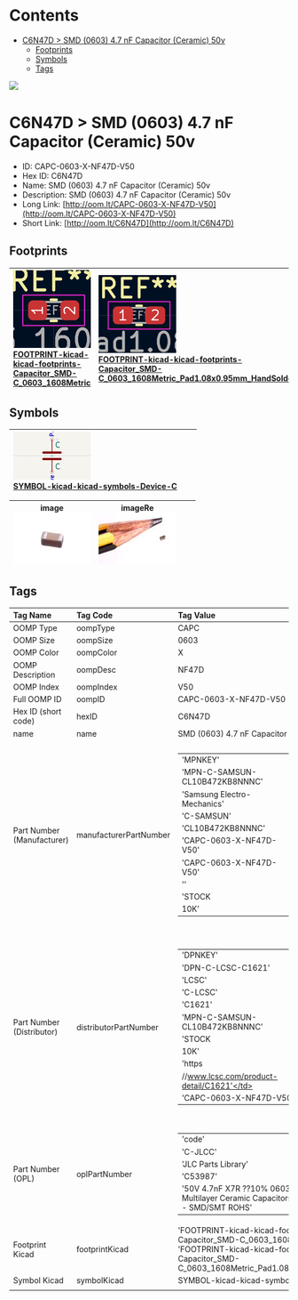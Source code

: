 



Contents
========

* [C6N47D > SMD (0603) 4.7 nF Capacitor (Ceramic) 50v](#c6n47d--smd-0603-47-nf-capacitor-ceramic-50v)
	* [Footprints](#footprints)
	* [Symbols](#symbols)
	* [Tags](#tags)
  
![][im]
# C6N47D > SMD (0603) 4.7 nF Capacitor (Ceramic) 50v

- ID: CAPC-0603-X-NF47D-V50
- Hex ID: C6N47D
- Name: SMD (0603) 4.7 nF Capacitor (Ceramic) 50v
- Description: SMD (0603) 4.7 nF Capacitor (Ceramic) 50v
- Long Link: [http://oom.lt/CAPC-0603-X-NF47D-V50](http://oom.lt/CAPC-0603-X-NF47D-V50)
- Short Link: [http://oom.lt/C6N47D](http://oom.lt/C6N47D)

## Footprints
  

|[![](https://raw.githubusercontent.com/oomlout/oomlout_OOMP_eda_V2/main/FOOTPRINT/kicad/kicad-footprints/Capacitor_SMD/C_0603_1608Metric/image_140.png)<br>FOOTPRINT-kicad-kicad-footprints-Capacitor_SMD-C_0603_1608Metric](https://github.com/oomlout/oomlout_OOMP_eda_V2/tree/main/FOOTPRINT/kicad/kicad-footprints/Capacitor_SMD/C_0603_1608Metric/)|[![](https://raw.githubusercontent.com/oomlout/oomlout_OOMP_eda_V2/main/FOOTPRINT/kicad/kicad-footprints/Capacitor_SMD/C_0603_1608Metric_Pad1.08x0.95mm_HandSolder/image_140.png)<br>FOOTPRINT-kicad-kicad-footprints-Capacitor_SMD-C_0603_1608Metric_Pad1.08x0.95mm_HandSolder](https://github.com/oomlout/oomlout_OOMP_eda_V2/tree/main/FOOTPRINT/kicad/kicad-footprints/Capacitor_SMD/C_0603_1608Metric_Pad1.08x0.95mm_HandSolder/)||
| :--- | :--- | :--- |

## Symbols
  

|[![](https://raw.githubusercontent.com/oomlout/oomlout_OOMP_eda_V2/main/SYMBOL/kicad/kicad-symbols/Device/C/image_140.png)<br>SYMBOL-kicad-kicad-symbols-Device-C](https://github.com/oomlout/oomlout_OOMP_eda_V2/tree/main/SYMBOL/kicad/kicad-symbols/Device/C/)|||
| :--- | :--- | :--- |
  

|image<br>[![](https://raw.githubusercontent.com/oomlout/oomlout_OOMP_parts_V2/main/CAPC/0603/X/NF47D/V50/image_140.jpg)](https://github.com/oomlout/oomlout_OOMP_parts_V2/tree/main/CAPC/0603/X/NF47D/V50/image.jpg)|imageRe<br>[![](https://raw.githubusercontent.com/oomlout/oomlout_OOMP_parts_V2/main/CAPC/0603/X/NF47D/V50/image_RE_140.jpg)](https://github.com/oomlout/oomlout_OOMP_parts_V2/tree/main/CAPC/0603/X/NF47D/V50/image_RE.jpg)|||
| :---: | :---: | :---: | :---: |

## Tags
  

|Tag Name|Tag Code|Tag Value|
| :--- | :--- | :--- |
|OOMP Type|oompType|CAPC|
|OOMP Size|oompSize|0603|
|OOMP Color|oompColor|X|
|OOMP Description|oompDesc|NF47D|
|OOMP Index|oompIndex|V50|
|Full OOMP ID|oompID|CAPC-0603-X-NF47D-V50|
|Hex ID (short code)|hexID|C6N47D|
|name|name|SMD (0603) 4.7 nF Capacitor (Ceramic) 50v|
|Part Number (Manufacturer)|manufacturerPartNumber|<table><tr><td>'MPNKEY'</td></tr><tr><td> 'MPN-C-SAMSUN-CL10B472KB8NNNC'</td><td> 'MANUFACTURER'</td></tr><tr><td> 'Samsung Electro-Mechanics'</td><td> 'MANUCODE'</td></tr><tr><td> 'C-SAMSUN'</td><td> 'MPN'</td></tr><tr><td> 'CL10B472KB8NNNC'</td><td> 'OOMPIDPARTIAL'</td></tr><tr><td> 'CAPC-0603-X-NF47D-V50'</td><td> 'OOMPID'</td></tr><tr><td> 'CAPC-0603-X-NF47D-V50'</td><td> 'LINK'</td></tr><tr><td> ''</td><td> 'tags'</td></tr><tr><td> 'STOCK</td></tr><tr><td>10K'</td></tr></table></td><td> <table><tr><td>'MPNKEY'</td></tr><tr><td> 'MPN-C-FHGUAN-0603B472K500NT'</td><td> 'MANUFACTURER'</td></tr><tr><td> 'FH (Guangdong Fenghua Advanced Tech)'</td><td> 'MANUCODE'</td></tr><tr><td> 'C-FHGUAN'</td><td> 'MPN'</td></tr><tr><td> '0603B472K500NT'</td><td> 'OOMPIDPARTIAL'</td></tr><tr><td> 'CAPC-0603-X-NF47D-V50'</td><td> 'OOMPID'</td></tr><tr><td> 'CAPC-0603-X-NF47D-V50'</td><td> 'LINK'</td></tr><tr><td> ''</td><td> 'tags'</td></tr><tr><td> 'STOCK</td></tr><tr><td>100K'</td></tr></table></td><td> <table><tr><td>'MPNKEY'</td></tr><tr><td> 'MPN-C-MURATA-GRM188R71H472KA01D'</td><td> 'MANUFACTURER'</td></tr><tr><td> 'Murata Electronics'</td><td> 'MANUCODE'</td></tr><tr><td> 'C-MURATA'</td><td> 'MPN'</td></tr><tr><td> 'GRM188R71H472KA01D'</td><td> 'OOMPIDPARTIAL'</td></tr><tr><td> 'CAPC-0603-X-NF47D-V50'</td><td> 'OOMPID'</td></tr><tr><td> 'CAPC-0603-X-NF47D-V50'</td><td> 'LINK'</td></tr><tr><td> ''</td><td> 'tags'</td></tr><tr><td> </td></tr></table></td><td> <table><tr><td>'MPNKEY'</td></tr><tr><td> 'MPN-C-MURATA-GRM1885C1H472JA01D'</td><td> 'MANUFACTURER'</td></tr><tr><td> 'Murata Electronics'</td><td> 'MANUCODE'</td></tr><tr><td> 'C-MURATA'</td><td> 'MPN'</td></tr><tr><td> 'GRM1885C1H472JA01D'</td><td> 'OOMPIDPARTIAL'</td></tr><tr><td> 'CAPC-0603-X-NF47D-V50'</td><td> 'OOMPID'</td></tr><tr><td> 'CAPC-0603-X-NF47D-V50'</td><td> 'LINK'</td></tr><tr><td> ''</td><td> 'tags'</td></tr><tr><td> 'STOCK</td></tr><tr><td>1K'</td></tr></table></td><td> <table><tr><td>'MPNKEY'</td></tr><tr><td> 'MPN-C-WALSIN-0603B472K500CT'</td><td> 'MANUFACTURER'</td></tr><tr><td> 'Walsin Tech Corp'</td><td> 'MANUCODE'</td></tr><tr><td> 'C-WALSIN'</td><td> 'MPN'</td></tr><tr><td> '0603B472K500CT'</td><td> 'OOMPIDPARTIAL'</td></tr><tr><td> 'CAPC-0603-X-NF47D-V50'</td><td> 'OOMPID'</td></tr><tr><td> 'CAPC-0603-X-NF47D-V50'</td><td> 'LINK'</td></tr><tr><td> ''</td><td> 'tags'</td></tr><tr><td> </td></tr></table></td><td> <table><tr><td>'MPNKEY'</td></tr><tr><td> 'MPN-C-YAGEO-CC0603KRX7R9BB472'</td><td> 'MANUFACTURER'</td></tr><tr><td> 'YAGEO'</td><td> 'MANUCODE'</td></tr><tr><td> 'C-YAGEO'</td><td> 'MPN'</td></tr><tr><td> 'CC0603KRX7R9BB472'</td><td> 'OOMPIDPARTIAL'</td></tr><tr><td> 'CAPC-0603-X-NF47D-V50'</td><td> 'OOMPID'</td></tr><tr><td> 'CAPC-0603-X-NF47D-V50'</td><td> 'LINK'</td></tr><tr><td> ''</td><td> 'tags'</td></tr><tr><td> 'STOCK</td></tr><tr><td>100K'</td></tr></table></td><td> <table><tr><td>'MPNKEY'</td></tr><tr><td> 'MPN-C-YAGEO-CC0603JRX7R9BB472'</td><td> 'MANUFACTURER'</td></tr><tr><td> 'YAGEO'</td><td> 'MANUCODE'</td></tr><tr><td> 'C-YAGEO'</td><td> 'MPN'</td></tr><tr><td> 'CC0603JRX7R9BB472'</td><td> 'OOMPIDPARTIAL'</td></tr><tr><td> 'CAPC-0603-X-NF47D-V50'</td><td> 'OOMPID'</td></tr><tr><td> 'CAPC-0603-X-NF47D-V50'</td><td> 'LINK'</td></tr><tr><td> ''</td><td> 'tags'</td></tr><tr><td> 'STOCK</td></tr><tr><td>10K'</td></tr></table></td><td> <table><tr><td>'MPNKEY'</td></tr><tr><td> 'MPN-C-KEMET-C0603C472K5RACAUTO'</td><td> 'MANUFACTURER'</td></tr><tr><td> 'KEMET'</td><td> 'MANUCODE'</td></tr><tr><td> 'C-KEMET'</td><td> 'MPN'</td></tr><tr><td> 'C0603C472K5RACAUTO'</td><td> 'OOMPIDPARTIAL'</td></tr><tr><td> 'CAPC-0603-X-NF47D-V50'</td><td> 'OOMPID'</td></tr><tr><td> 'CAPC-0603-X-NF47D-V50'</td><td> 'LINK'</td></tr><tr><td> ''</td><td> 'tags'</td></tr><tr><td> 'STOCK</td></tr><tr><td>10K'</td></tr></table></td><td> <table><tr><td>'MPNKEY'</td></tr><tr><td> 'MPN-C-YAGEO-AC0603KRX7R9BB472'</td><td> 'MANUFACTURER'</td></tr><tr><td> 'YAGEO'</td><td> 'MANUCODE'</td></tr><tr><td> 'C-YAGEO'</td><td> 'MPN'</td></tr><tr><td> 'AC0603KRX7R9BB472'</td><td> 'OOMPIDPARTIAL'</td></tr><tr><td> 'CAPC-0603-X-NF47D-V50'</td><td> 'OOMPID'</td></tr><tr><td> 'CAPC-0603-X-NF47D-V50'</td><td> 'LINK'</td></tr><tr><td> ''</td><td> 'tags'</td></tr><tr><td> 'STOCK</td></tr><tr><td>1K'</td></tr></table></td><td> <table><tr><td>'MPNKEY'</td></tr><tr><td> 'MPN-C-SAMSUN-CL10B472JB8NNNC'</td><td> 'MANUFACTURER'</td></tr><tr><td> 'Samsung Electro-Mechanics'</td><td> 'MANUCODE'</td></tr><tr><td> 'C-SAMSUN'</td><td> 'MPN'</td></tr><tr><td> 'CL10B472JB8NNNC'</td><td> 'OOMPIDPARTIAL'</td></tr><tr><td> 'CAPC-0603-X-NF47D-V50'</td><td> 'OOMPID'</td></tr><tr><td> 'CAPC-0603-X-NF47D-V50'</td><td> 'LINK'</td></tr><tr><td> ''</td><td> 'tags'</td></tr><tr><td> 'STOCK</td></tr><tr><td>1K'</td></tr></table></td><td> <table><tr><td>'MPNKEY'</td></tr><tr><td> 'MPN-C-MURATA-GCM188R71H472KA37D'</td><td> 'MANUFACTURER'</td></tr><tr><td> 'Murata Electronics'</td><td> 'MANUCODE'</td></tr><tr><td> 'C-MURATA'</td><td> 'MPN'</td></tr><tr><td> 'GCM188R71H472KA37D'</td><td> 'OOMPIDPARTIAL'</td></tr><tr><td> 'CAPC-0603-X-NF47D-V50'</td><td> 'OOMPID'</td></tr><tr><td> 'CAPC-0603-X-NF47D-V50'</td><td> 'LINK'</td></tr><tr><td> ''</td><td> 'tags'</td></tr><tr><td> </td></tr></table></td><td> <table><tr><td>'MPNKEY'</td></tr><tr><td> 'MPN-C-FHGUAN-0603B472J500NT'</td><td> 'MANUFACTURER'</td></tr><tr><td> 'FH (Guangdong Fenghua Advanced Tech)'</td><td> 'MANUCODE'</td></tr><tr><td> 'C-FHGUAN'</td><td> 'MPN'</td></tr><tr><td> '0603B472J500NT'</td><td> 'OOMPIDPARTIAL'</td></tr><tr><td> 'CAPC-0603-X-NF47D-V50'</td><td> 'OOMPID'</td></tr><tr><td> 'CAPC-0603-X-NF47D-V50'</td><td> 'LINK'</td></tr><tr><td> ''</td><td> 'tags'</td></tr><tr><td> 'STOCK</td></tr><tr><td>1K'</td></tr></table></td><td> <table><tr><td>'MPNKEY'</td></tr><tr><td> 'MPN-C-WALSIN-0603B472J500CT'</td><td> 'MANUFACTURER'</td></tr><tr><td> 'Walsin Tech Corp'</td><td> 'MANUCODE'</td></tr><tr><td> 'C-WALSIN'</td><td> 'MPN'</td></tr><tr><td> '0603B472J500CT'</td><td> 'OOMPIDPARTIAL'</td></tr><tr><td> 'CAPC-0603-X-NF47D-V50'</td><td> 'OOMPID'</td></tr><tr><td> 'CAPC-0603-X-NF47D-V50'</td><td> 'LINK'</td></tr><tr><td> ''</td><td> 'tags'</td></tr><tr><td> 'STOCK</td></tr><tr><td>1K'</td></tr></table></td><td> <table><tr><td>'MPNKEY'</td></tr><tr><td> 'MPN-C-WALSIN-0603B472M500CT'</td><td> 'MANUFACTURER'</td></tr><tr><td> 'Walsin Tech Corp'</td><td> 'MANUCODE'</td></tr><tr><td> 'C-WALSIN'</td><td> 'MPN'</td></tr><tr><td> '0603B472M500CT'</td><td> 'OOMPIDPARTIAL'</td></tr><tr><td> 'CAPC-0603-X-NF47D-V50'</td><td> 'OOMPID'</td></tr><tr><td> 'CAPC-0603-X-NF47D-V50'</td><td> 'LINK'</td></tr><tr><td> ''</td><td> 'tags'</td></tr><tr><td> </td></tr></table></td><td> <table><tr><td>'MPNKEY'</td></tr><tr><td> 'MPN-C-SAMSUN-CL10B472KB8WPNC'</td><td> 'MANUFACTURER'</td></tr><tr><td> 'Samsung Electro-Mechanics'</td><td> 'MANUCODE'</td></tr><tr><td> 'C-SAMSUN'</td><td> 'MPN'</td></tr><tr><td> 'CL10B472KB8WPNC'</td><td> 'OOMPIDPARTIAL'</td></tr><tr><td> 'CAPC-0603-X-NF47D-V50'</td><td> 'OOMPID'</td></tr><tr><td> 'CAPC-0603-X-NF47D-V50'</td><td> 'LINK'</td></tr><tr><td> ''</td><td> 'tags'</td></tr><tr><td> 'STOCK</td></tr><tr><td>1K'</td></tr></table></td><td> <table><tr><td>'MPNKEY'</td></tr><tr><td> 'MPN-C-TDK-CGA3E2C0G1H472JT0Y0N'</td><td> 'MANUFACTURER'</td></tr><tr><td> 'TDK'</td><td> 'MANUCODE'</td></tr><tr><td> 'C-TDK'</td><td> 'MPN'</td></tr><tr><td> 'CGA3E2C0G1H472JT0Y0N'</td><td> 'OOMPIDPARTIAL'</td></tr><tr><td> 'CAPC-0603-X-NF47D-V50'</td><td> 'OOMPID'</td></tr><tr><td> 'CAPC-0603-X-NF47D-V50'</td><td> 'LINK'</td></tr><tr><td> ''</td><td> 'tags'</td></tr><tr><td> 'STOCK</td></tr><tr><td>10K'</td></tr></table></td><td> <table><tr><td>'MPNKEY'</td></tr><tr><td> 'MPN-C-TDK-C1608C0G1H472JT000N'</td><td> 'MANUFACTURER'</td></tr><tr><td> 'TDK'</td><td> 'MANUCODE'</td></tr><tr><td> 'C-TDK'</td><td> 'MPN'</td></tr><tr><td> 'C1608C0G1H472JT000N'</td><td> 'OOMPIDPARTIAL'</td></tr><tr><td> 'CAPC-0603-X-NF47D-V50'</td><td> 'OOMPID'</td></tr><tr><td> 'CAPC-0603-X-NF47D-V50'</td><td> 'LINK'</td></tr><tr><td> ''</td><td> 'tags'</td></tr><tr><td> 'STOCK</td></tr><tr><td>10K'</td></tr></table></td><td> <table><tr><td>'MPNKEY'</td></tr><tr><td> 'MPN-C-MURATA-GCJ188R71H472KA01D'</td><td> 'MANUFACTURER'</td></tr><tr><td> 'Murata Electronics'</td><td> 'MANUCODE'</td></tr><tr><td> 'C-MURATA'</td><td> 'MPN'</td></tr><tr><td> 'GCJ188R71H472KA01D'</td><td> 'OOMPIDPARTIAL'</td></tr><tr><td> 'CAPC-0603-X-NF47D-V50'</td><td> 'OOMPID'</td></tr><tr><td> 'CAPC-0603-X-NF47D-V50'</td><td> 'LINK'</td></tr><tr><td> ''</td><td> 'tags'</td></tr><tr><td> 'STOCK</td></tr><tr><td>1K'</td></tr></table></td><td> <table><tr><td>'MPNKEY'</td></tr><tr><td> 'MPN-C-WALSIN-MT18B472K500CT'</td><td> 'MANUFACTURER'</td></tr><tr><td> 'Walsin Tech Corp'</td><td> 'MANUCODE'</td></tr><tr><td> 'C-WALSIN'</td><td> 'MPN'</td></tr><tr><td> 'MT18B472K500CT'</td><td> 'OOMPIDPARTIAL'</td></tr><tr><td> 'CAPC-0603-X-NF47D-V50'</td><td> 'OOMPID'</td></tr><tr><td> 'CAPC-0603-X-NF47D-V50'</td><td> 'LINK'</td></tr><tr><td> ''</td><td> 'tags'</td></tr><tr><td> </td></tr></table></td><td> <table><tr><td>'MPNKEY'</td></tr><tr><td> 'MPN-C-CCTC-TCC0603X7R472K500CT'</td><td> 'MANUFACTURER'</td></tr><tr><td> 'CCTC'</td><td> 'MANUCODE'</td></tr><tr><td> 'C-CCTC'</td><td> 'MPN'</td></tr><tr><td> 'TCC0603X7R472K500CT'</td><td> 'OOMPIDPARTIAL'</td></tr><tr><td> 'CAPC-0603-X-NF47D-V50'</td><td> 'OOMPID'</td></tr><tr><td> 'CAPC-0603-X-NF47D-V50'</td><td> 'LINK'</td></tr><tr><td> ''</td><td> 'tags'</td></tr><tr><td> 'STOCK</td></tr><tr><td>1K'</td></tr></table></td><td> <table><tr><td>'MPNKEY'</td></tr><tr><td> 'MPN-C-TAIYOY-UMK107B472KAHT'</td><td> 'MANUFACTURER'</td></tr><tr><td> 'Taiyo Yuden'</td><td> 'MANUCODE'</td></tr><tr><td> 'C-TAIYOY'</td><td> 'MPN'</td></tr><tr><td> 'UMK107B472KAHT'</td><td> 'OOMPIDPARTIAL'</td></tr><tr><td> 'CAPC-0603-X-NF47D-V50'</td><td> 'OOMPID'</td></tr><tr><td> 'CAPC-0603-X-NF47D-V50'</td><td> 'LINK'</td></tr><tr><td> ''</td><td> 'tags'</td></tr><tr><td> </td></tr></table></td><td> <table><tr><td>'MPNKEY'</td></tr><tr><td> 'MPN-C-TAIYOY-UMK107B7472KAHT'</td><td> 'MANUFACTURER'</td></tr><tr><td> 'Taiyo Yuden'</td><td> 'MANUCODE'</td></tr><tr><td> 'C-TAIYOY'</td><td> 'MPN'</td></tr><tr><td> 'UMK107B7472KAHT'</td><td> 'OOMPIDPARTIAL'</td></tr><tr><td> 'CAPC-0603-X-NF47D-V50'</td><td> 'OOMPID'</td></tr><tr><td> 'CAPC-0603-X-NF47D-V50'</td><td> 'LINK'</td></tr><tr><td> ''</td><td> 'tags'</td></tr><tr><td> </td></tr></table></td><td> <table><tr><td>'MPNKEY'</td></tr><tr><td> 'MPN-C-JOHANS-500R14W472KV4T'</td><td> 'MANUFACTURER'</td></tr><tr><td> 'Johanson Dielectrics'</td><td> 'MANUCODE'</td></tr><tr><td> 'C-JOHANS'</td><td> 'MPN'</td></tr><tr><td> '500R14W472KV4T'</td><td> 'OOMPIDPARTIAL'</td></tr><tr><td> 'CAPC-0603-X-NF47D-V50'</td><td> 'OOMPID'</td></tr><tr><td> 'CAPC-0603-X-NF47D-V50'</td><td> 'LINK'</td></tr><tr><td> ''</td><td> 'tags'</td></tr><tr><td> </td></tr></table></td><td> <table><tr><td>'MPNKEY'</td></tr><tr><td> 'MPN-C-CHINOC-HGC0603R7472K500NTHJ'</td><td> 'MANUFACTURER'</td></tr><tr><td> 'Chinocera'</td><td> 'MANUCODE'</td></tr><tr><td> 'C-CHINOC'</td><td> 'MPN'</td></tr><tr><td> 'HGC0603R7472K500NTHJ'</td><td> 'OOMPIDPARTIAL'</td></tr><tr><td> 'CAPC-0603-X-NF47D-V50'</td><td> 'OOMPID'</td></tr><tr><td> 'CAPC-0603-X-NF47D-V50'</td><td> 'LINK'</td></tr><tr><td> ''</td><td> 'tags'</td></tr><tr><td> 'STOCK</td></tr><tr><td>1K'</td></tr></table></td><td> <table><tr><td>'MPNKEY'</td></tr><tr><td> 'MPN-C-KYOCER-06035C472KAT2A'</td><td> 'MANUFACTURER'</td></tr><tr><td> 'Kyocera AVX'</td><td> 'MANUCODE'</td></tr><tr><td> 'C-KYOCER'</td><td> 'MPN'</td></tr><tr><td> '06035C472KAT2A'</td><td> 'OOMPIDPARTIAL'</td></tr><tr><td> 'CAPC-0603-X-NF47D-V50'</td><td> 'OOMPID'</td></tr><tr><td> 'CAPC-0603-X-NF47D-V50'</td><td> 'LINK'</td></tr><tr><td> ''</td><td> 'tags'</td></tr><tr><td> 'STOCK</td></tr><tr><td>1K'</td></tr></table></td><td> <table><tr><td>'MPNKEY'</td></tr><tr><td> 'MPN-C-TDK-C1608X7R1H472KT000N'</td><td> 'MANUFACTURER'</td></tr><tr><td> 'TDK'</td><td> 'MANUCODE'</td></tr><tr><td> 'C-TDK'</td><td> 'MPN'</td></tr><tr><td> 'C1608X7R1H472KT000N'</td><td> 'OOMPIDPARTIAL'</td></tr><tr><td> 'CAPC-0603-X-NF47D-V50'</td><td> 'OOMPID'</td></tr><tr><td> 'CAPC-0603-X-NF47D-V50'</td><td> 'LINK'</td></tr><tr><td> ''</td><td> 'tags'</td></tr><tr><td> 'STOCK</td></tr><tr><td>10K'</td></tr></table></td><td> <table><tr><td>'MPNKEY'</td></tr><tr><td> 'MPN-C-MURATA-GCM188R91H472KA37D'</td><td> 'MANUFACTURER'</td></tr><tr><td> 'Murata Electronics'</td><td> 'MANUCODE'</td></tr><tr><td> 'C-MURATA'</td><td> 'MPN'</td></tr><tr><td> 'GCM188R91H472KA37D'</td><td> 'OOMPIDPARTIAL'</td></tr><tr><td> 'CAPC-0603-X-NF47D-V50'</td><td> 'OOMPID'</td></tr><tr><td> 'CAPC-0603-X-NF47D-V50'</td><td> 'LINK'</td></tr><tr><td> ''</td><td> 'tags'</td></tr><tr><td> </td></tr></table></td><td> <table><tr><td>'MPNKEY'</td></tr><tr><td> 'MPN-C-PSAPRO-FN18X472K500PSG'</td><td> 'MANUFACTURER'</td></tr><tr><td> 'PSA(Prosperity Dielectrics)'</td><td> 'MANUCODE'</td></tr><tr><td> 'C-PSAPRO'</td><td> 'MPN'</td></tr><tr><td> 'FN18X472K500PSG'</td><td> 'OOMPIDPARTIAL'</td></tr><tr><td> 'CAPC-0603-X-NF47D-V50'</td><td> 'OOMPID'</td></tr><tr><td> 'CAPC-0603-X-NF47D-V50'</td><td> 'LINK'</td></tr><tr><td> ''</td><td> 'tags'</td></tr><tr><td> </td></tr></table></td><td> <table><tr><td>'MPNKEY'</td></tr><tr><td> 'MPN-C-YAGEO-CC0603JRNPO9BN472'</td><td> 'MANUFACTURER'</td></tr><tr><td> 'YAGEO'</td><td> 'MANUCODE'</td></tr><tr><td> 'C-YAGEO'</td><td> 'MPN'</td></tr><tr><td> 'CC0603JRNPO9BN472'</td><td> 'OOMPIDPARTIAL'</td></tr><tr><td> 'CAPC-0603-X-NF47D-V50'</td><td> 'OOMPID'</td></tr><tr><td> 'CAPC-0603-X-NF47D-V50'</td><td> 'LINK'</td></tr><tr><td> ''</td><td> 'tags'</td></tr><tr><td> 'STOCK</td></tr><tr><td>1K'</td></tr></table></td><td> <table><tr><td>'MPNKEY'</td></tr><tr><td> 'MPN-C-KYOCER-06035C472K4T2A'</td><td> 'MANUFACTURER'</td></tr><tr><td> 'Kyocera AVX'</td><td> 'MANUCODE'</td></tr><tr><td> 'C-KYOCER'</td><td> 'MPN'</td></tr><tr><td> '06035C472K4T2A'</td><td> 'OOMPIDPARTIAL'</td></tr><tr><td> 'CAPC-0603-X-NF47D-V50'</td><td> 'OOMPID'</td></tr><tr><td> 'CAPC-0603-X-NF47D-V50'</td><td> 'LINK'</td></tr><tr><td> ''</td><td> 'tags'</td></tr><tr><td> </td></tr></table></td><td> <table><tr><td>'MPNKEY'</td></tr><tr><td> 'MPN-C-KYOCER-06035C472K4T4A'</td><td> 'MANUFACTURER'</td></tr><tr><td> 'Kyocera AVX'</td><td> 'MANUCODE'</td></tr><tr><td> 'C-KYOCER'</td><td> 'MPN'</td></tr><tr><td> '06035C472K4T4A'</td><td> 'OOMPIDPARTIAL'</td></tr><tr><td> 'CAPC-0603-X-NF47D-V50'</td><td> 'OOMPID'</td></tr><tr><td> 'CAPC-0603-X-NF47D-V50'</td><td> 'LINK'</td></tr><tr><td> ''</td><td> 'tags'</td></tr><tr><td> </td></tr></table></td><td> <table><tr><td>'MPNKEY'</td></tr><tr><td> 'MPN-C-KYOCER-06035C472K4Z2A'</td><td> 'MANUFACTURER'</td></tr><tr><td> 'Kyocera AVX'</td><td> 'MANUCODE'</td></tr><tr><td> 'C-KYOCER'</td><td> 'MPN'</td></tr><tr><td> '06035C472K4Z2A'</td><td> 'OOMPIDPARTIAL'</td></tr><tr><td> 'CAPC-0603-X-NF47D-V50'</td><td> 'OOMPID'</td></tr><tr><td> 'CAPC-0603-X-NF47D-V50'</td><td> 'LINK'</td></tr><tr><td> ''</td><td> 'tags'</td></tr><tr><td> </td></tr></table></td><td> <table><tr><td>'MPNKEY'</td></tr><tr><td> 'MPN-C-KEMET-C0603C472K5RAC7867'</td><td> 'MANUFACTURER'</td></tr><tr><td> 'KEMET'</td><td> 'MANUCODE'</td></tr><tr><td> 'C-KEMET'</td><td> 'MPN'</td></tr><tr><td> 'C0603C472K5RAC7867'</td><td> 'OOMPIDPARTIAL'</td></tr><tr><td> 'CAPC-0603-X-NF47D-V50'</td><td> 'OOMPID'</td></tr><tr><td> 'CAPC-0603-X-NF47D-V50'</td><td> 'LINK'</td></tr><tr><td> ''</td><td> 'tags'</td></tr><tr><td> </td></tr></table></td><td> <table><tr><td>'MPNKEY'</td></tr><tr><td> 'MPN-C-KEMET-C0603C472K5RACAUTO7411'</td><td> 'MANUFACTURER'</td></tr><tr><td> 'KEMET'</td><td> 'MANUCODE'</td></tr><tr><td> 'C-KEMET'</td><td> 'MPN'</td></tr><tr><td> 'C0603C472K5RACAUTO7411'</td><td> 'OOMPIDPARTIAL'</td></tr><tr><td> 'CAPC-0603-X-NF47D-V50'</td><td> 'OOMPID'</td></tr><tr><td> 'CAPC-0603-X-NF47D-V50'</td><td> 'LINK'</td></tr><tr><td> ''</td><td> 'tags'</td></tr><tr><td> </td></tr></table></td><td> <table><tr><td>'MPNKEY'</td></tr><tr><td> 'MPN-C-CCTC-TCC0603X7R472M500CT'</td><td> 'MANUFACTURER'</td></tr><tr><td> 'CCTC'</td><td> 'MANUCODE'</td></tr><tr><td> 'C-CCTC'</td><td> 'MPN'</td></tr><tr><td> 'TCC0603X7R472M500CT'</td><td> 'OOMPIDPARTIAL'</td></tr><tr><td> 'CAPC-0603-X-NF47D-V50'</td><td> 'OOMPID'</td></tr><tr><td> 'CAPC-0603-X-NF47D-V50'</td><td> 'LINK'</td></tr><tr><td> ''</td><td> 'tags'</td></tr><tr><td> 'STOCK</td></tr><tr><td>10K'</td></tr></table></td><td> <table><tr><td>'MPNKEY'</td></tr><tr><td> 'MPN-C-KEMET-C0603C472K5RECAUTO'</td><td> 'MANUFACTURER'</td></tr><tr><td> 'KEMET'</td><td> 'MANUCODE'</td></tr><tr><td> 'C-KEMET'</td><td> 'MPN'</td></tr><tr><td> 'C0603C472K5RECAUTO'</td><td> 'OOMPIDPARTIAL'</td></tr><tr><td> 'CAPC-0603-X-NF47D-V50'</td><td> 'OOMPID'</td></tr><tr><td> 'CAPC-0603-X-NF47D-V50'</td><td> 'LINK'</td></tr><tr><td> ''</td><td> 'tags'</td></tr><tr><td> </td></tr></table></td><td> <table><tr><td>'MPNKEY'</td></tr><tr><td> 'MPN-C-KEMET-C0603C472K5GECAUTO'</td><td> 'MANUFACTURER'</td></tr><tr><td> 'KEMET'</td><td> 'MANUCODE'</td></tr><tr><td> 'C-KEMET'</td><td> 'MPN'</td></tr><tr><td> 'C0603C472K5GECAUTO'</td><td> 'OOMPIDPARTIAL'</td></tr><tr><td> 'CAPC-0603-X-NF47D-V50'</td><td> 'OOMPID'</td></tr><tr><td> 'CAPC-0603-X-NF47D-V50'</td><td> 'LINK'</td></tr><tr><td> ''</td><td> 'tags'</td></tr><tr><td> </td></tr></table></td><td> <table><tr><td>'MPNKEY'</td></tr><tr><td> 'MPN-C-KEMET-C0603X472J5RACAUTO'</td><td> 'MANUFACTURER'</td></tr><tr><td> 'KEMET'</td><td> 'MANUCODE'</td></tr><tr><td> 'C-KEMET'</td><td> 'MPN'</td></tr><tr><td> 'C0603X472J5RACAUTO'</td><td> 'OOMPIDPARTIAL'</td></tr><tr><td> 'CAPC-0603-X-NF47D-V50'</td><td> 'OOMPID'</td></tr><tr><td> 'CAPC-0603-X-NF47D-V50'</td><td> 'LINK'</td></tr><tr><td> ''</td><td> 'tags'</td></tr><tr><td> </td></tr></table></td><td> <table><tr><td>'MPNKEY'</td></tr><tr><td> 'MPN-C-VISHAY-VJ0603Y472JLAAJ32'</td><td> 'MANUFACTURER'</td></tr><tr><td> 'Vishay Intertech'</td><td> 'MANUCODE'</td></tr><tr><td> 'C-VISHAY'</td><td> 'MPN'</td></tr><tr><td> 'VJ0603Y472JLAAJ32'</td><td> 'OOMPIDPARTIAL'</td></tr><tr><td> 'CAPC-0603-X-NF47D-V50'</td><td> 'OOMPID'</td></tr><tr><td> 'CAPC-0603-X-NF47D-V50'</td><td> 'LINK'</td></tr><tr><td> ''</td><td> 'tags'</td></tr><tr><td> </td></tr></table></td><td> <table><tr><td>'MPNKEY'</td></tr><tr><td> 'MPN-C-KEMET-C0603C472J5GACTU'</td><td> 'MANUFACTURER'</td></tr><tr><td> 'KEMET'</td><td> 'MANUCODE'</td></tr><tr><td> 'C-KEMET'</td><td> 'MPN'</td></tr><tr><td> 'C0603C472J5GACTU'</td><td> 'OOMPIDPARTIAL'</td></tr><tr><td> 'CAPC-0603-X-NF47D-V50'</td><td> 'OOMPID'</td></tr><tr><td> 'CAPC-0603-X-NF47D-V50'</td><td> 'LINK'</td></tr><tr><td> ''</td><td> 'tags'</td></tr><tr><td> </td></tr></table></td><td> <table><tr><td>'MPNKEY'</td></tr><tr><td> 'MPN-C-TDK-CGA3E2C0G1H472J080AA'</td><td> 'MANUFACTURER'</td></tr><tr><td> 'TDK'</td><td> 'MANUCODE'</td></tr><tr><td> 'C-TDK'</td><td> 'MPN'</td></tr><tr><td> 'CGA3E2C0G1H472J080AA'</td><td> 'OOMPIDPARTIAL'</td></tr><tr><td> 'CAPC-0603-X-NF47D-V50'</td><td> 'OOMPID'</td></tr><tr><td> 'CAPC-0603-X-NF47D-V50'</td><td> 'LINK'</td></tr><tr><td> ''</td><td> 'tags'</td></tr><tr><td> </td></tr></table></td><td> <table><tr><td>'MPNKEY'</td></tr><tr><td> 'MPN-C-KEMET-C0603T472K5RCLTU'</td><td> 'MANUFACTURER'</td></tr><tr><td> 'KEMET'</td><td> 'MANUCODE'</td></tr><tr><td> 'C-KEMET'</td><td> 'MPN'</td></tr><tr><td> 'C0603T472K5RCLTU'</td><td> 'OOMPIDPARTIAL'</td></tr><tr><td> 'CAPC-0603-X-NF47D-V50'</td><td> 'OOMPID'</td></tr><tr><td> 'CAPC-0603-X-NF47D-V50'</td><td> 'LINK'</td></tr><tr><td> ''</td><td> 'tags'</td></tr><tr><td> </td></tr></table>|
|Part Number (Distributor)|distributorPartNumber|<table><tr><td>'DPNKEY'</td></tr><tr><td> 'DPN-C-LCSC-C1621'</td><td> 'DISTRIBUTOR'</td></tr><tr><td> 'LCSC'</td><td> 'DISTRCODE'</td></tr><tr><td> 'C-LCSC'</td><td> 'DPN'</td></tr><tr><td> 'C1621'</td><td> 'MPN'</td></tr><tr><td> 'MPN-C-SAMSUN-CL10B472KB8NNNC'</td><td> 'TAGS'</td></tr><tr><td> 'STOCK</td></tr><tr><td>10K'</td><td> 'LINK'</td></tr><tr><td> 'https</td></tr><tr><td>//www.lcsc.com/product-detail/C1621'</td><td> 'OOMPID'</td></tr><tr><td> 'CAPC-0603-X-NF47D-V50'</td></tr></table></td><td> <table><tr><td>'DPNKEY'</td></tr><tr><td> 'DPN-C-LCSC-C53987'</td><td> 'DISTRIBUTOR'</td></tr><tr><td> 'LCSC'</td><td> 'DISTRCODE'</td></tr><tr><td> 'C-LCSC'</td><td> 'DPN'</td></tr><tr><td> 'C53987'</td><td> 'MPN'</td></tr><tr><td> 'MPN-C-FHGUAN-0603B472K500NT'</td><td> 'TAGS'</td></tr><tr><td> 'STOCK</td></tr><tr><td>100K'</td><td> 'LINK'</td></tr><tr><td> 'https</td></tr><tr><td>//www.lcsc.com/product-detail/C53987'</td><td> 'OOMPID'</td></tr><tr><td> 'CAPC-0603-X-NF47D-V50'</td></tr></table></td><td> <table><tr><td>'DPNKEY'</td></tr><tr><td> 'DPN-C-LCSC-C77057'</td><td> 'DISTRIBUTOR'</td></tr><tr><td> 'LCSC'</td><td> 'DISTRCODE'</td></tr><tr><td> 'C-LCSC'</td><td> 'DPN'</td></tr><tr><td> 'C77057'</td><td> 'MPN'</td></tr><tr><td> 'MPN-C-MURATA-GRM188R71H472KA01D'</td><td> 'TAGS'</td></tr><tr><td> </td><td> 'LINK'</td></tr><tr><td> 'https</td></tr><tr><td>//www.lcsc.com/product-detail/C77057'</td><td> 'OOMPID'</td></tr><tr><td> 'CAPC-0603-X-NF47D-V50'</td></tr></table></td><td> <table><tr><td>'DPNKEY'</td></tr><tr><td> 'DPN-C-LCSC-C85980'</td><td> 'DISTRIBUTOR'</td></tr><tr><td> 'LCSC'</td><td> 'DISTRCODE'</td></tr><tr><td> 'C-LCSC'</td><td> 'DPN'</td></tr><tr><td> 'C85980'</td><td> 'MPN'</td></tr><tr><td> 'MPN-C-MURATA-GRM1885C1H472JA01D'</td><td> 'TAGS'</td></tr><tr><td> 'STOCK</td></tr><tr><td>1K'</td><td> 'LINK'</td></tr><tr><td> 'https</td></tr><tr><td>//www.lcsc.com/product-detail/C85980'</td><td> 'OOMPID'</td></tr><tr><td> 'CAPC-0603-X-NF47D-V50'</td></tr></table></td><td> <table><tr><td>'DPNKEY'</td></tr><tr><td> 'DPN-C-LCSC-C93193'</td><td> 'DISTRIBUTOR'</td></tr><tr><td> 'LCSC'</td><td> 'DISTRCODE'</td></tr><tr><td> 'C-LCSC'</td><td> 'DPN'</td></tr><tr><td> 'C93193'</td><td> 'MPN'</td></tr><tr><td> 'MPN-C-WALSIN-0603B472K500CT'</td><td> 'TAGS'</td></tr><tr><td> </td><td> 'LINK'</td></tr><tr><td> 'https</td></tr><tr><td>//www.lcsc.com/product-detail/C93193'</td><td> 'OOMPID'</td></tr><tr><td> 'CAPC-0603-X-NF47D-V50'</td></tr></table></td><td> <table><tr><td>'DPNKEY'</td></tr><tr><td> 'DPN-C-LCSC-C106218'</td><td> 'DISTRIBUTOR'</td></tr><tr><td> 'LCSC'</td><td> 'DISTRCODE'</td></tr><tr><td> 'C-LCSC'</td><td> 'DPN'</td></tr><tr><td> 'C106218'</td><td> 'MPN'</td></tr><tr><td> 'MPN-C-YAGEO-CC0603KRX7R9BB472'</td><td> 'TAGS'</td></tr><tr><td> 'STOCK</td></tr><tr><td>100K'</td><td> 'LINK'</td></tr><tr><td> 'https</td></tr><tr><td>//www.lcsc.com/product-detail/C106218'</td><td> 'OOMPID'</td></tr><tr><td> 'CAPC-0603-X-NF47D-V50'</td></tr></table></td><td> <table><tr><td>'DPNKEY'</td></tr><tr><td> 'DPN-C-LCSC-C115060'</td><td> 'DISTRIBUTOR'</td></tr><tr><td> 'LCSC'</td><td> 'DISTRCODE'</td></tr><tr><td> 'C-LCSC'</td><td> 'DPN'</td></tr><tr><td> 'C115060'</td><td> 'MPN'</td></tr><tr><td> 'MPN-C-YAGEO-CC0603JRX7R9BB472'</td><td> 'TAGS'</td></tr><tr><td> 'STOCK</td></tr><tr><td>10K'</td><td> 'LINK'</td></tr><tr><td> 'https</td></tr><tr><td>//www.lcsc.com/product-detail/C115060'</td><td> 'OOMPID'</td></tr><tr><td> 'CAPC-0603-X-NF47D-V50'</td></tr></table></td><td> <table><tr><td>'DPNKEY'</td></tr><tr><td> 'DPN-C-LCSC-C141106'</td><td> 'DISTRIBUTOR'</td></tr><tr><td> 'LCSC'</td><td> 'DISTRCODE'</td></tr><tr><td> 'C-LCSC'</td><td> 'DPN'</td></tr><tr><td> 'C141106'</td><td> 'MPN'</td></tr><tr><td> 'MPN-C-KEMET-C0603C472K5RACAUTO'</td><td> 'TAGS'</td></tr><tr><td> 'STOCK</td></tr><tr><td>10K'</td><td> 'LINK'</td></tr><tr><td> 'https</td></tr><tr><td>//www.lcsc.com/product-detail/C141106'</td><td> 'OOMPID'</td></tr><tr><td> 'CAPC-0603-X-NF47D-V50'</td></tr></table></td><td> <table><tr><td>'DPNKEY'</td></tr><tr><td> 'DPN-C-LCSC-C149615'</td><td> 'DISTRIBUTOR'</td></tr><tr><td> 'LCSC'</td><td> 'DISTRCODE'</td></tr><tr><td> 'C-LCSC'</td><td> 'DPN'</td></tr><tr><td> 'C149615'</td><td> 'MPN'</td></tr><tr><td> 'MPN-C-YAGEO-AC0603KRX7R9BB472'</td><td> 'TAGS'</td></tr><tr><td> 'STOCK</td></tr><tr><td>1K'</td><td> 'LINK'</td></tr><tr><td> 'https</td></tr><tr><td>//www.lcsc.com/product-detail/C149615'</td><td> 'OOMPID'</td></tr><tr><td> 'CAPC-0603-X-NF47D-V50'</td></tr></table></td><td> <table><tr><td>'DPNKEY'</td></tr><tr><td> 'DPN-C-LCSC-C156411'</td><td> 'DISTRIBUTOR'</td></tr><tr><td> 'LCSC'</td><td> 'DISTRCODE'</td></tr><tr><td> 'C-LCSC'</td><td> 'DPN'</td></tr><tr><td> 'C156411'</td><td> 'MPN'</td></tr><tr><td> 'MPN-C-TDK-CGA3E2X7R1H472KT0Y0N'</td><td> 'TAGS'</td></tr><tr><td> </td><td> 'LINK'</td></tr><tr><td> 'https</td></tr><tr><td>//www.lcsc.com/product-detail/C156411'</td><td> 'OOMPID'</td></tr><tr><td> 'CAPC-0603-X-NF47D-V50'</td></tr></table></td><td> <table><tr><td>'DPNKEY'</td></tr><tr><td> 'DPN-C-LCSC-C159797'</td><td> 'DISTRIBUTOR'</td></tr><tr><td> 'LCSC'</td><td> 'DISTRCODE'</td></tr><tr><td> 'C-LCSC'</td><td> 'DPN'</td></tr><tr><td> 'C159797'</td><td> 'MPN'</td></tr><tr><td> 'MPN-C-SAMSUN-CL10B472JB8NNNC'</td><td> 'TAGS'</td></tr><tr><td> 'STOCK</td></tr><tr><td>1K'</td><td> 'LINK'</td></tr><tr><td> 'https</td></tr><tr><td>//www.lcsc.com/product-detail/C159797'</td><td> 'OOMPID'</td></tr><tr><td> 'CAPC-0603-X-NF47D-V50'</td></tr></table></td><td> <table><tr><td>'DPNKEY'</td></tr><tr><td> 'DPN-C-LCSC-C161228'</td><td> 'DISTRIBUTOR'</td></tr><tr><td> 'LCSC'</td><td> 'DISTRCODE'</td></tr><tr><td> 'C-LCSC'</td><td> 'DPN'</td></tr><tr><td> 'C161228'</td><td> 'MPN'</td></tr><tr><td> 'MPN-C-MURATA-GCM188R71H472KA37D'</td><td> 'TAGS'</td></tr><tr><td> </td><td> 'LINK'</td></tr><tr><td> 'https</td></tr><tr><td>//www.lcsc.com/product-detail/C161228'</td><td> 'OOMPID'</td></tr><tr><td> 'CAPC-0603-X-NF47D-V50'</td></tr></table></td><td> <table><tr><td>'DPNKEY'</td></tr><tr><td> 'DPN-C-LCSC-C168956'</td><td> 'DISTRIBUTOR'</td></tr><tr><td> 'LCSC'</td><td> 'DISTRCODE'</td></tr><tr><td> 'C-LCSC'</td><td> 'DPN'</td></tr><tr><td> 'C168956'</td><td> 'MPN'</td></tr><tr><td> 'MPN-C-FHGUAN-0603B472J500NT'</td><td> 'TAGS'</td></tr><tr><td> 'STOCK</td></tr><tr><td>1K'</td><td> 'LINK'</td></tr><tr><td> 'https</td></tr><tr><td>//www.lcsc.com/product-detail/C168956'</td><td> 'OOMPID'</td></tr><tr><td> 'CAPC-0603-X-NF47D-V50'</td></tr></table></td><td> <table><tr><td>'DPNKEY'</td></tr><tr><td> 'DPN-C-LCSC-C296033'</td><td> 'DISTRIBUTOR'</td></tr><tr><td> 'LCSC'</td><td> 'DISTRCODE'</td></tr><tr><td> 'C-LCSC'</td><td> 'DPN'</td></tr><tr><td> 'C296033'</td><td> 'MPN'</td></tr><tr><td> 'MPN-C-WALSIN-0603B472J500CT'</td><td> 'TAGS'</td></tr><tr><td> 'STOCK</td></tr><tr><td>1K'</td><td> 'LINK'</td></tr><tr><td> 'https</td></tr><tr><td>//www.lcsc.com/product-detail/C296033'</td><td> 'OOMPID'</td></tr><tr><td> 'CAPC-0603-X-NF47D-V50'</td></tr></table></td><td> <table><tr><td>'DPNKEY'</td></tr><tr><td> 'DPN-C-LCSC-C296034'</td><td> 'DISTRIBUTOR'</td></tr><tr><td> 'LCSC'</td><td> 'DISTRCODE'</td></tr><tr><td> 'C-LCSC'</td><td> 'DPN'</td></tr><tr><td> 'C296034'</td><td> 'MPN'</td></tr><tr><td> 'MPN-C-WALSIN-0603B472M500CT'</td><td> 'TAGS'</td></tr><tr><td> </td><td> 'LINK'</td></tr><tr><td> 'https</td></tr><tr><td>//www.lcsc.com/product-detail/C296034'</td><td> 'OOMPID'</td></tr><tr><td> 'CAPC-0603-X-NF47D-V50'</td></tr></table></td><td> <table><tr><td>'DPNKEY'</td></tr><tr><td> 'DPN-C-LCSC-C307353'</td><td> 'DISTRIBUTOR'</td></tr><tr><td> 'LCSC'</td><td> 'DISTRCODE'</td></tr><tr><td> 'C-LCSC'</td><td> 'DPN'</td></tr><tr><td> 'C307353'</td><td> 'MPN'</td></tr><tr><td> 'MPN-C-SAMSUN-CL10B472KB8WPNC'</td><td> 'TAGS'</td></tr><tr><td> 'STOCK</td></tr><tr><td>1K'</td><td> 'LINK'</td></tr><tr><td> 'https</td></tr><tr><td>//www.lcsc.com/product-detail/C307353'</td><td> 'OOMPID'</td></tr><tr><td> 'CAPC-0603-X-NF47D-V50'</td></tr></table></td><td> <table><tr><td>'DPNKEY'</td></tr><tr><td> 'DPN-C-LCSC-C338071'</td><td> 'DISTRIBUTOR'</td></tr><tr><td> 'LCSC'</td><td> 'DISTRCODE'</td></tr><tr><td> 'C-LCSC'</td><td> 'DPN'</td></tr><tr><td> 'C338071'</td><td> 'MPN'</td></tr><tr><td> 'MPN-C-TDK-CGA3E2C0G1H472JT0Y0N'</td><td> 'TAGS'</td></tr><tr><td> 'STOCK</td></tr><tr><td>10K'</td><td> 'LINK'</td></tr><tr><td> 'https</td></tr><tr><td>//www.lcsc.com/product-detail/C338071'</td><td> 'OOMPID'</td></tr><tr><td> 'CAPC-0603-X-NF47D-V50'</td></tr></table></td><td> <table><tr><td>'DPNKEY'</td></tr><tr><td> 'DPN-C-LCSC-C342963'</td><td> 'DISTRIBUTOR'</td></tr><tr><td> 'LCSC'</td><td> 'DISTRCODE'</td></tr><tr><td> 'C-LCSC'</td><td> 'DPN'</td></tr><tr><td> 'C342963'</td><td> 'MPN'</td></tr><tr><td> 'MPN-C-TDK-C1608C0G1H472JT000N'</td><td> 'TAGS'</td></tr><tr><td> 'STOCK</td></tr><tr><td>10K'</td><td> 'LINK'</td></tr><tr><td> 'https</td></tr><tr><td>//www.lcsc.com/product-detail/C342963'</td><td> 'OOMPID'</td></tr><tr><td> 'CAPC-0603-X-NF47D-V50'</td></tr></table></td><td> <table><tr><td>'DPNKEY'</td></tr><tr><td> 'DPN-C-LCSC-C354387'</td><td> 'DISTRIBUTOR'</td></tr><tr><td> 'LCSC'</td><td> 'DISTRCODE'</td></tr><tr><td> 'C-LCSC'</td><td> 'DPN'</td></tr><tr><td> 'C354387'</td><td> 'MPN'</td></tr><tr><td> 'MPN-C-MURATA-GCJ188R71H472KA01D'</td><td> 'TAGS'</td></tr><tr><td> 'STOCK</td></tr><tr><td>1K'</td><td> 'LINK'</td></tr><tr><td> 'https</td></tr><tr><td>//www.lcsc.com/product-detail/C354387'</td><td> 'OOMPID'</td></tr><tr><td> 'CAPC-0603-X-NF47D-V50'</td></tr></table></td><td> <table><tr><td>'DPNKEY'</td></tr><tr><td> 'DPN-C-LCSC-C366882'</td><td> 'DISTRIBUTOR'</td></tr><tr><td> 'LCSC'</td><td> 'DISTRCODE'</td></tr><tr><td> 'C-LCSC'</td><td> 'DPN'</td></tr><tr><td> 'C366882'</td><td> 'MPN'</td></tr><tr><td> 'MPN-C-WALSIN-MT18B472K500CT'</td><td> 'TAGS'</td></tr><tr><td> </td><td> 'LINK'</td></tr><tr><td> 'https</td></tr><tr><td>//www.lcsc.com/product-detail/C366882'</td><td> 'OOMPID'</td></tr><tr><td> 'CAPC-0603-X-NF47D-V50'</td></tr></table></td><td> <table><tr><td>'DPNKEY'</td></tr><tr><td> 'DPN-C-LCSC-C376837'</td><td> 'DISTRIBUTOR'</td></tr><tr><td> 'LCSC'</td><td> 'DISTRCODE'</td></tr><tr><td> 'C-LCSC'</td><td> 'DPN'</td></tr><tr><td> 'C376837'</td><td> 'MPN'</td></tr><tr><td> 'MPN-C-CCTC-TCC0603X7R472K500CT'</td><td> 'TAGS'</td></tr><tr><td> 'STOCK</td></tr><tr><td>1K'</td><td> 'LINK'</td></tr><tr><td> 'https</td></tr><tr><td>//www.lcsc.com/product-detail/C376837'</td><td> 'OOMPID'</td></tr><tr><td> 'CAPC-0603-X-NF47D-V50'</td></tr></table></td><td> <table><tr><td>'DPNKEY'</td></tr><tr><td> 'DPN-C-LCSC-C386153'</td><td> 'DISTRIBUTOR'</td></tr><tr><td> 'LCSC'</td><td> 'DISTRCODE'</td></tr><tr><td> 'C-LCSC'</td><td> 'DPN'</td></tr><tr><td> 'C386153'</td><td> 'MPN'</td></tr><tr><td> 'MPN-C-TAIYOY-UMK107B472KAHT'</td><td> 'TAGS'</td></tr><tr><td> </td><td> 'LINK'</td></tr><tr><td> 'https</td></tr><tr><td>//www.lcsc.com/product-detail/C386153'</td><td> 'OOMPID'</td></tr><tr><td> 'CAPC-0603-X-NF47D-V50'</td></tr></table></td><td> <table><tr><td>'DPNKEY'</td></tr><tr><td> 'DPN-C-LCSC-C386157'</td><td> 'DISTRIBUTOR'</td></tr><tr><td> 'LCSC'</td><td> 'DISTRCODE'</td></tr><tr><td> 'C-LCSC'</td><td> 'DPN'</td></tr><tr><td> 'C386157'</td><td> 'MPN'</td></tr><tr><td> 'MPN-C-TAIYOY-UMK107B7472KAHT'</td><td> 'TAGS'</td></tr><tr><td> </td><td> 'LINK'</td></tr><tr><td> 'https</td></tr><tr><td>//www.lcsc.com/product-detail/C386157'</td><td> 'OOMPID'</td></tr><tr><td> 'CAPC-0603-X-NF47D-V50'</td></tr></table></td><td> <table><tr><td>'DPNKEY'</td></tr><tr><td> 'DPN-C-LCSC-C430999'</td><td> 'DISTRIBUTOR'</td></tr><tr><td> 'LCSC'</td><td> 'DISTRCODE'</td></tr><tr><td> 'C-LCSC'</td><td> 'DPN'</td></tr><tr><td> 'C430999'</td><td> 'MPN'</td></tr><tr><td> 'MPN-C-JOHANS-500R14W472KV4T'</td><td> 'TAGS'</td></tr><tr><td> </td><td> 'LINK'</td></tr><tr><td> 'https</td></tr><tr><td>//www.lcsc.com/product-detail/C430999'</td><td> 'OOMPID'</td></tr><tr><td> 'CAPC-0603-X-NF47D-V50'</td></tr></table></td><td> <table><tr><td>'DPNKEY'</td></tr><tr><td> 'DPN-C-LCSC-C482478'</td><td> 'DISTRIBUTOR'</td></tr><tr><td> 'LCSC'</td><td> 'DISTRCODE'</td></tr><tr><td> 'C-LCSC'</td><td> 'DPN'</td></tr><tr><td> 'C482478'</td><td> 'MPN'</td></tr><tr><td> 'MPN-C-CHINOC-HGC0603R7472K500NTHJ'</td><td> 'TAGS'</td></tr><tr><td> 'STOCK</td></tr><tr><td>1K'</td><td> 'LINK'</td></tr><tr><td> 'https</td></tr><tr><td>//www.lcsc.com/product-detail/C482478'</td><td> 'OOMPID'</td></tr><tr><td> 'CAPC-0603-X-NF47D-V50'</td></tr></table></td><td> <table><tr><td>'DPNKEY'</td></tr><tr><td> 'DPN-C-LCSC-C513327'</td><td> 'DISTRIBUTOR'</td></tr><tr><td> 'LCSC'</td><td> 'DISTRCODE'</td></tr><tr><td> 'C-LCSC'</td><td> 'DPN'</td></tr><tr><td> 'C513327'</td><td> 'MPN'</td></tr><tr><td> 'MPN-C-KYOCER-06035C472KAT2A'</td><td> 'TAGS'</td></tr><tr><td> 'STOCK</td></tr><tr><td>1K'</td><td> 'LINK'</td></tr><tr><td> 'https</td></tr><tr><td>//www.lcsc.com/product-detail/C513327'</td><td> 'OOMPID'</td></tr><tr><td> 'CAPC-0603-X-NF47D-V50'</td></tr></table></td><td> <table><tr><td>'DPNKEY'</td></tr><tr><td> 'DPN-C-LCSC-C516763'</td><td> 'DISTRIBUTOR'</td></tr><tr><td> 'LCSC'</td><td> 'DISTRCODE'</td></tr><tr><td> 'C-LCSC'</td><td> 'DPN'</td></tr><tr><td> 'C516763'</td><td> 'MPN'</td></tr><tr><td> 'MPN-C-TDK-C1608X7R1H472KT000N'</td><td> 'TAGS'</td></tr><tr><td> 'STOCK</td></tr><tr><td>10K'</td><td> 'LINK'</td></tr><tr><td> 'https</td></tr><tr><td>//www.lcsc.com/product-detail/C516763'</td><td> 'OOMPID'</td></tr><tr><td> 'CAPC-0603-X-NF47D-V50'</td></tr></table></td><td> <table><tr><td>'DPNKEY'</td></tr><tr><td> 'DPN-C-LCSC-C524555'</td><td> 'DISTRIBUTOR'</td></tr><tr><td> 'LCSC'</td><td> 'DISTRCODE'</td></tr><tr><td> 'C-LCSC'</td><td> 'DPN'</td></tr><tr><td> 'C524555'</td><td> 'MPN'</td></tr><tr><td> 'MPN-C-MURATA-GCM188R91H472KA37D'</td><td> 'TAGS'</td></tr><tr><td> </td><td> 'LINK'</td></tr><tr><td> 'https</td></tr><tr><td>//www.lcsc.com/product-detail/C524555'</td><td> 'OOMPID'</td></tr><tr><td> 'CAPC-0603-X-NF47D-V50'</td></tr></table></td><td> <table><tr><td>'DPNKEY'</td></tr><tr><td> 'DPN-C-LCSC-C525276'</td><td> 'DISTRIBUTOR'</td></tr><tr><td> 'LCSC'</td><td> 'DISTRCODE'</td></tr><tr><td> 'C-LCSC'</td><td> 'DPN'</td></tr><tr><td> 'C525276'</td><td> 'MPN'</td></tr><tr><td> 'MPN-C-PSAPRO-FN18X472K500PSG'</td><td> 'TAGS'</td></tr><tr><td> </td><td> 'LINK'</td></tr><tr><td> 'https</td></tr><tr><td>//www.lcsc.com/product-detail/C525276'</td><td> 'OOMPID'</td></tr><tr><td> 'CAPC-0603-X-NF47D-V50'</td></tr></table></td><td> <table><tr><td>'DPNKEY'</td></tr><tr><td> 'DPN-C-LCSC-C576818'</td><td> 'DISTRIBUTOR'</td></tr><tr><td> 'LCSC'</td><td> 'DISTRCODE'</td></tr><tr><td> 'C-LCSC'</td><td> 'DPN'</td></tr><tr><td> 'C576818'</td><td> 'MPN'</td></tr><tr><td> 'MPN-C-YAGEO-CC0603JRNPO9BN472'</td><td> 'TAGS'</td></tr><tr><td> 'STOCK</td></tr><tr><td>1K'</td><td> 'LINK'</td></tr><tr><td> 'https</td></tr><tr><td>//www.lcsc.com/product-detail/C576818'</td><td> 'OOMPID'</td></tr><tr><td> 'CAPC-0603-X-NF47D-V50'</td></tr></table></td><td> <table><tr><td>'DPNKEY'</td></tr><tr><td> 'DPN-C-LCSC-C597214'</td><td> 'DISTRIBUTOR'</td></tr><tr><td> 'LCSC'</td><td> 'DISTRCODE'</td></tr><tr><td> 'C-LCSC'</td><td> 'DPN'</td></tr><tr><td> 'C597214'</td><td> 'MPN'</td></tr><tr><td> 'MPN-C-KYOCER-06035C472K4T2A'</td><td> 'TAGS'</td></tr><tr><td> </td><td> 'LINK'</td></tr><tr><td> 'https</td></tr><tr><td>//www.lcsc.com/product-detail/C597214'</td><td> 'OOMPID'</td></tr><tr><td> 'CAPC-0603-X-NF47D-V50'</td></tr></table></td><td> <table><tr><td>'DPNKEY'</td></tr><tr><td> 'DPN-C-LCSC-C597215'</td><td> 'DISTRIBUTOR'</td></tr><tr><td> 'LCSC'</td><td> 'DISTRCODE'</td></tr><tr><td> 'C-LCSC'</td><td> 'DPN'</td></tr><tr><td> 'C597215'</td><td> 'MPN'</td></tr><tr><td> 'MPN-C-KYOCER-06035C472K4T4A'</td><td> 'TAGS'</td></tr><tr><td> </td><td> 'LINK'</td></tr><tr><td> 'https</td></tr><tr><td>//www.lcsc.com/product-detail/C597215'</td><td> 'OOMPID'</td></tr><tr><td> 'CAPC-0603-X-NF47D-V50'</td></tr></table></td><td> <table><tr><td>'DPNKEY'</td></tr><tr><td> 'DPN-C-LCSC-C597216'</td><td> 'DISTRIBUTOR'</td></tr><tr><td> 'LCSC'</td><td> 'DISTRCODE'</td></tr><tr><td> 'C-LCSC'</td><td> 'DPN'</td></tr><tr><td> 'C597216'</td><td> 'MPN'</td></tr><tr><td> 'MPN-C-KYOCER-06035C472K4Z2A'</td><td> 'TAGS'</td></tr><tr><td> </td><td> 'LINK'</td></tr><tr><td> 'https</td></tr><tr><td>//www.lcsc.com/product-detail/C597216'</td><td> 'OOMPID'</td></tr><tr><td> 'CAPC-0603-X-NF47D-V50'</td></tr></table></td><td> <table><tr><td>'DPNKEY'</td></tr><tr><td> 'DPN-C-LCSC-C599760'</td><td> 'DISTRIBUTOR'</td></tr><tr><td> 'LCSC'</td><td> 'DISTRCODE'</td></tr><tr><td> 'C-LCSC'</td><td> 'DPN'</td></tr><tr><td> 'C599760'</td><td> 'MPN'</td></tr><tr><td> 'MPN-C-KEMET-C0603C472K5RAC7867'</td><td> 'TAGS'</td></tr><tr><td> </td><td> 'LINK'</td></tr><tr><td> 'https</td></tr><tr><td>//www.lcsc.com/product-detail/C599760'</td><td> 'OOMPID'</td></tr><tr><td> 'CAPC-0603-X-NF47D-V50'</td></tr></table></td><td> <table><tr><td>'DPNKEY'</td></tr><tr><td> 'DPN-C-LCSC-C599761'</td><td> 'DISTRIBUTOR'</td></tr><tr><td> 'LCSC'</td><td> 'DISTRCODE'</td></tr><tr><td> 'C-LCSC'</td><td> 'DPN'</td></tr><tr><td> 'C599761'</td><td> 'MPN'</td></tr><tr><td> 'MPN-C-KEMET-C0603C472K5RACAUTO7411'</td><td> 'TAGS'</td></tr><tr><td> </td><td> 'LINK'</td></tr><tr><td> 'https</td></tr><tr><td>//www.lcsc.com/product-detail/C599761'</td><td> 'OOMPID'</td></tr><tr><td> 'CAPC-0603-X-NF47D-V50'</td></tr></table></td><td> <table><tr><td>'DPNKEY'</td></tr><tr><td> 'DPN-C-LCSC-C696859'</td><td> 'DISTRIBUTOR'</td></tr><tr><td> 'LCSC'</td><td> 'DISTRCODE'</td></tr><tr><td> 'C-LCSC'</td><td> 'DPN'</td></tr><tr><td> 'C696859'</td><td> 'MPN'</td></tr><tr><td> 'MPN-C-CCTC-TCC0603X7R472M500CT'</td><td> 'TAGS'</td></tr><tr><td> 'STOCK</td></tr><tr><td>10K'</td><td> 'LINK'</td></tr><tr><td> 'https</td></tr><tr><td>//www.lcsc.com/product-detail/C696859'</td><td> 'OOMPID'</td></tr><tr><td> 'CAPC-0603-X-NF47D-V50'</td></tr></table></td><td> <table><tr><td>'DPNKEY'</td></tr><tr><td> 'DPN-C-LCSC-C1513203'</td><td> 'DISTRIBUTOR'</td></tr><tr><td> 'LCSC'</td><td> 'DISTRCODE'</td></tr><tr><td> 'C-LCSC'</td><td> 'DPN'</td></tr><tr><td> 'C1513203'</td><td> 'MPN'</td></tr><tr><td> 'MPN-C-KEMET-C0603C472K5RECAUTO'</td><td> 'TAGS'</td></tr><tr><td> </td><td> 'LINK'</td></tr><tr><td> 'https</td></tr><tr><td>//www.lcsc.com/product-detail/C1513203'</td><td> 'OOMPID'</td></tr><tr><td> 'CAPC-0603-X-NF47D-V50'</td></tr></table></td><td> <table><tr><td>'DPNKEY'</td></tr><tr><td> 'DPN-C-LCSC-C1513242'</td><td> 'DISTRIBUTOR'</td></tr><tr><td> 'LCSC'</td><td> 'DISTRCODE'</td></tr><tr><td> 'C-LCSC'</td><td> 'DPN'</td></tr><tr><td> 'C1513242'</td><td> 'MPN'</td></tr><tr><td> 'MPN-C-KEMET-C0603C472K5GECAUTO'</td><td> 'TAGS'</td></tr><tr><td> </td><td> 'LINK'</td></tr><tr><td> 'https</td></tr><tr><td>//www.lcsc.com/product-detail/C1513242'</td><td> 'OOMPID'</td></tr><tr><td> 'CAPC-0603-X-NF47D-V50'</td></tr></table></td><td> <table><tr><td>'DPNKEY'</td></tr><tr><td> 'DPN-C-LCSC-C1513262'</td><td> 'DISTRIBUTOR'</td></tr><tr><td> 'LCSC'</td><td> 'DISTRCODE'</td></tr><tr><td> 'C-LCSC'</td><td> 'DPN'</td></tr><tr><td> 'C1513262'</td><td> 'MPN'</td></tr><tr><td> 'MPN-C-KEMET-C0603X472J5RACAUTO'</td><td> 'TAGS'</td></tr><tr><td> </td><td> 'LINK'</td></tr><tr><td> 'https</td></tr><tr><td>//www.lcsc.com/product-detail/C1513262'</td><td> 'OOMPID'</td></tr><tr><td> 'CAPC-0603-X-NF47D-V50'</td></tr></table></td><td> <table><tr><td>'DPNKEY'</td></tr><tr><td> 'DPN-C-LCSC-C1515027'</td><td> 'DISTRIBUTOR'</td></tr><tr><td> 'LCSC'</td><td> 'DISTRCODE'</td></tr><tr><td> 'C-LCSC'</td><td> 'DPN'</td></tr><tr><td> 'C1515027'</td><td> 'MPN'</td></tr><tr><td> 'MPN-C-VISHAY-VJ0603Y472JLAAJ32'</td><td> 'TAGS'</td></tr><tr><td> </td><td> 'LINK'</td></tr><tr><td> 'https</td></tr><tr><td>//www.lcsc.com/product-detail/C1515027'</td><td> 'OOMPID'</td></tr><tr><td> 'CAPC-0603-X-NF47D-V50'</td></tr></table></td><td> <table><tr><td>'DPNKEY'</td></tr><tr><td> 'DPN-C-LCSC-C2167348'</td><td> 'DISTRIBUTOR'</td></tr><tr><td> 'LCSC'</td><td> 'DISTRCODE'</td></tr><tr><td> 'C-LCSC'</td><td> 'DPN'</td></tr><tr><td> 'C2167348'</td><td> 'MPN'</td></tr><tr><td> 'MPN-C-KEMET-C0603C472J5GACTU'</td><td> 'TAGS'</td></tr><tr><td> </td><td> 'LINK'</td></tr><tr><td> 'https</td></tr><tr><td>//www.lcsc.com/product-detail/C2167348'</td><td> 'OOMPID'</td></tr><tr><td> 'CAPC-0603-X-NF47D-V50'</td></tr></table></td><td> <table><tr><td>'DPNKEY'</td></tr><tr><td> 'DPN-C-LCSC-C2169587'</td><td> 'DISTRIBUTOR'</td></tr><tr><td> 'LCSC'</td><td> 'DISTRCODE'</td></tr><tr><td> 'C-LCSC'</td><td> 'DPN'</td></tr><tr><td> 'C2169587'</td><td> 'MPN'</td></tr><tr><td> 'MPN-C-TDK-CGA3E2C0G1H472J080AA'</td><td> 'TAGS'</td></tr><tr><td> </td><td> 'LINK'</td></tr><tr><td> 'https</td></tr><tr><td>//www.lcsc.com/product-detail/C2169587'</td><td> 'OOMPID'</td></tr><tr><td> 'CAPC-0603-X-NF47D-V50'</td></tr></table></td><td> <table><tr><td>'DPNKEY'</td></tr><tr><td> 'DPN-C-LCSC-C2314741'</td><td> 'DISTRIBUTOR'</td></tr><tr><td> 'LCSC'</td><td> 'DISTRCODE'</td></tr><tr><td> 'C-LCSC'</td><td> 'DPN'</td></tr><tr><td> 'C2314741'</td><td> 'MPN'</td></tr><tr><td> 'MPN-C-KEMET-C0603T472K5RCLTU'</td><td> 'TAGS'</td></tr><tr><td> </td><td> 'LINK'</td></tr><tr><td> 'https</td></tr><tr><td>//www.lcsc.com/product-detail/C2314741'</td><td> 'OOMPID'</td></tr><tr><td> 'CAPC-0603-X-NF47D-V50'</td></tr></table>|
|Part Number (OPL)|oplPartNumber|<table><tr><td>'code'</td></tr><tr><td> 'C-JLCC'</td><td> 'name'</td></tr><tr><td> 'JLC Parts Library'</td><td> 'partID'</td></tr><tr><td> 'C53987'</td><td> 'partName'</td></tr><tr><td> '50V 4.7nF X7R ??10% 0603  Multilayer Ceramic Capacitors MLCC - SMD/SMT ROHS'</td></tr></table>|
|Footprint Kicad|footprintKicad|'FOOTPRINT-kicad-kicad-footprints-Capacitor_SMD-C_0603_1608Metric', 'FOOTPRINT-kicad-kicad-footprints-Capacitor_SMD-C_0603_1608Metric_Pad1.08x0.95mm_HandSolder'|
|Symbol Kicad|symbolKicad|SYMBOL-kicad-kicad-symbols-Device-C|
||||



[im]: image_450.jpg
